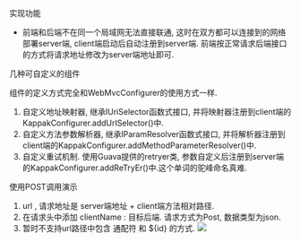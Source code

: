 实现功能

- 前端和后端不在同一个局域网无法直接联通, 这时在双方都可以连接到的网络部署server端, client端启动后自动注册到server端. 前端按正常请求后端接口的方式将请求地址修改为server端地址即可.

几种可自定义的组件

组件的定义方式完全和WebMvcConfigurer的使用方式一样. 

1. 自定义地址映射器, 继承IUriSelector函数式接口, 并将映射器注册到client端的KappakConfigurer.addUrISelector()中.
2. 自定义方法参数解析器, 继承IParamResolver函数式接口, 并将解析器注册到client端的KappakConfigurer.addMethodParameterResolver()中.
3. 自定义重试机制. 使用Guava提供的retryer类, 参数自定义后注册到server端的KappakConfigurer.addReTryEr()中.这个单词的驼峰命名真难.

使用POST调用演示

1. url , 请求地址是 server端地址 + client端方法相对路径. 
2. 在请求头中添加 clientName : 目标后端. 请求方式为Post, 数据类型为json.
3. 暂时不支持url路径中包含 通配符 和 ${id} 的方式.
![](C:\Users\youngsapling\Desktop\TIM图片20190525162003.png)

